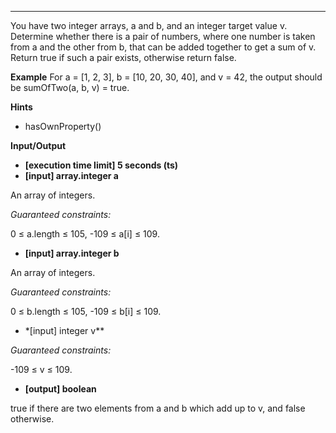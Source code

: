 ---

You have two integer arrays, a and b, and an integer target value v. Determine whether there is a pair of numbers, where one number is taken from a and the other from b, that can be added together to get a sum of v. Return true if such a pair exists, otherwise return false.

**Example**
For a = [1, 2, 3], b = [10, 20, 30, 40], and v = 42, the output should be
sumOfTwo(a, b, v) = true.

**Hints**

- hasOwnProperty()

**Input/Output**

- **[execution time limit] 5 seconds (ts)**
- **[input] array.integer a**

An array of integers.

_Guaranteed constraints:_

0 ≤ a.length ≤ 105,
-109 ≤ a[i] ≤ 109.

- **[input] array.integer b**

An array of integers.

_Guaranteed constraints:_

0 ≤ b.length ≤ 105,
-109 ≤ b[i] ≤ 109.

- \*[input] integer v\*\*

_Guaranteed constraints:_

-109 ≤ v ≤ 109.

- **[output] boolean**

true if there are two elements from a and b which add up to v, and false otherwise.
